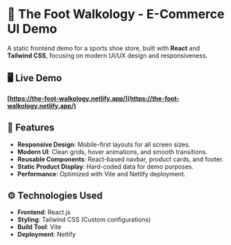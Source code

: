 # 🚀 The Foot Walkology - E-Commerce UI Demo 

A static frontend demo for a sports shoe store, built with **React** and **Tailwind CSS**, focusing on modern UI/UX design and responsiveness.

## 🖥️ Live Demo  
**[https://the-foot-walkology.netlify.app/](https://the-foot-walkology.netlify.app/)**  

## 📌 Features  
- **Responsive Design**: Mobile-first layouts for all screen sizes.  
- **Modern UI**: Clean grids, hover animations, and smooth transitions.  
- **Reusable Components**: React-based navbar, product cards, and footer.  
- **Static Product Display**: Hard-coded data for demo purposes.  
- **Performance**: Optimized with Vite and Netlify deployment.  

## ⚙️ Technologies Used  
- **Frontend**: React.js  
- **Styling**: Tailwind CSS (Custom configurations)  
- **Build Tool**: Vite  
- **Deployment**: Netlify  
